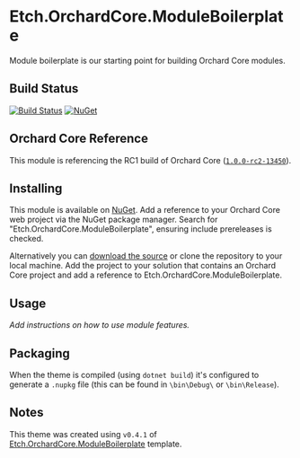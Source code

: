 # Etch.OrchardCore.ModuleBoilerplate

Module boilerplate is our starting point for building Orchard Core modules.

## Build Status

[![Build Status](https://secure.travis-ci.org/etchuk/Etch.OrchardCore.ModuleBoilerplate.png?branch=master)](http://travis-ci.org/etchuk/Etch.OrchardCore.ModuleBoilerplate) [![NuGet](https://img.shields.io/nuget/v/Etch.OrchardCore.ModuleBoilerplate.svg)](https://www.nuget.org/packages/Etch.OrchardCore.ModuleBoilerplate)

## Orchard Core Reference

This module is referencing the RC1 build of Orchard Core ([`1.0.0-rc2-13450`](https://www.nuget.org/packages/OrchardCore.Module.Targets/1.0.0-rc2-13450)).

## Installing

This module is available on [NuGet](https://www.nuget.org/packages/Etch.OrchardCore.ModuleBoilerplate). Add a reference to your Orchard Core web project via the NuGet package manager. Search for "Etch.OrchardCore.ModuleBoilerplate", ensuring include prereleases is checked.

Alternatively you can [download the source](https://github.com/etchuk/Etch.OrchardCore.ModuleBoilerplate/archive/master.zip) or clone the repository to your local machine. Add the project to your solution that contains an Orchard Core project and add a reference to Etch.OrchardCore.ModuleBoilerplate.

## Usage

*Add instructions on how to use module features.*

## Packaging

When the theme is compiled (using `dotnet build`) it's configured to generate a `.nupkg` file (this can be found in `\bin\Debug\` or `\bin\Release`).

## Notes

This theme was created using `v0.4.1` of [Etch.OrchardCore.ModuleBoilerplate](https://github.com/EtchUK/Etch.OrchardCore.ModuleBoilerplate) template.